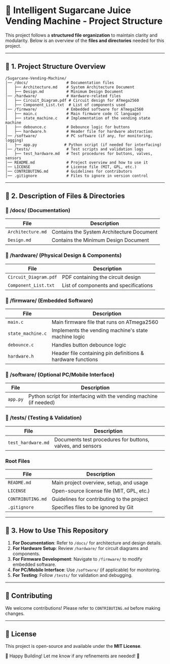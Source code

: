 # 📁 Intelligent Sugarcane Juice Vending Machine - Project Structure

This project follows a **structured file organization** to maintain clarity and modularity. Below is an overview of the **files and directories** needed for this project.

---

## 📌 1. Project Structure Overview

```
/Sugarcane-Vending-Machine/
│── /docs/                 # Documentation files
│   ├── Architecture.md    # System Architecture Document
│   ├── Design.md          # Minimum Design Document
│── /hardware/             # Hardware-related files
│   ├── Circuit_Diagram.pdf # Circuit design for ATmega2560
│   ├── Component_List.txt  # List of components used
│── /firmware/             # Embedded software for ATmega2560
│   ├── main.c             # Main firmware code (C language)
│   ├── state_machine.c    # Implementation of the vending state machine
│   ├── debounce.c         # Debounce logic for buttons
│   ├── hardware.h         # Header file for hardware abstraction
│── /software/             # PC software (if any, for monitoring, logging)
│   ├── app.py            # Python script (if needed for interfacing)
│── /tests/                # Test scripts and validation logs
│   ├── test_hardware.md   # Test procedures for buttons, valves, sensors
│── README.md              # Project overview and how to use it
│── LICENSE                # License file (MIT, GPL, etc.)
│── CONTRIBUTING.md        # Guidelines for contributors
│── .gitignore             # Files to ignore in version control
```

---

## 📜 2. Description of Files & Directories

### **📂 /docs/** (Documentation)
| **File** | **Description** |
|----------|----------------|
| `Architecture.md` | Contains the System Architecture Document |
| `Design.md` | Contains the Minimum Design Document |

### **📂 /hardware/** (Physical Design & Components)
| **File** | **Description** |
|----------|----------------|
| `Circuit_Diagram.pdf` | PDF containing the circuit design |
| `Component_List.txt` | List of components and specifications |

### **📂 /firmware/** (Embedded Software)
| **File** | **Description** |
|----------|----------------|
| `main.c` | Main firmware file that runs on ATmega2560 |
| `state_machine.c` | Implements the vending machine's state machine logic |
| `debounce.c` | Handles button debounce logic |
| `hardware.h` | Header file containing pin definitions & hardware functions |

### **📂 /software/** (Optional PC/Mobile Interface)
| **File** | **Description** |
|----------|----------------|
| `app.py` | Python script for interfacing with the vending machine (if needed) |

### **📂 /tests/** (Testing & Validation)
| **File** | **Description** |
|----------|----------------|
| `test_hardware.md` | Documents test procedures for buttons, valves, and sensors |

### **Root Files**
| **File** | **Description** |
|----------|----------------|
| `README.md` | Main project overview, setup, and usage |
| `LICENSE` | Open-source license file (MIT, GPL, etc.) |
| `CONTRIBUTING.md` | Guidelines for contributing to the project |
| `.gitignore` | Specifies files to be ignored by Git |

---

## 🔄 3. How to Use This Repository

1. **For Documentation**: Refer to `/docs/` for architecture and design details.
2. **For Hardware Setup**: Review `/hardware/` for circuit diagrams and components.
3. **For Firmware Development**: Navigate to `/firmware/` to modify embedded software.
4. **For PC/Mobile Interface**: Use `/software/` (if applicable) for monitoring.
5. **For Testing**: Follow `/tests/` for validation and debugging.

---

## 📢 Contributing

We welcome contributions! Please refer to `CONTRIBUTING.md` before making changes.

---

## 📄 License

This project is open-source and available under the **MIT License**.

🚀 Happy Building! Let me know if any refinements are needed! 🎯
